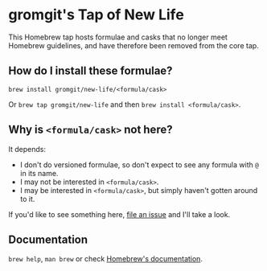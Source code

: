 # gromgit's Tap of New Life
This Homebrew tap hosts formulae and casks that no longer meet Homebrew guidelines, and have therefore been removed from the core tap.

## How do I install these formulae?
`brew install gromgit/new-life/<formula/cask>`

Or `brew tap gromgit/new-life` and then `brew install <formula/cask>`.

## Why is `<formula/cask>` not here?
It depends:
* I don't do versioned formulae, so don't expect to see any formula with `@` in its name.
* I may not be interested in `<formula/cask>`.
* I may be interested in `<formula/cask>`, but simply haven't gotten around to it.

If you'd like to see something here, [file an issue](https://github.com/gromgit/homebrew-new-life/issues/new/choose) and I'll take a look.

## Documentation
`brew help`, `man brew` or check [Homebrew's documentation](https://docs.brew.sh).
